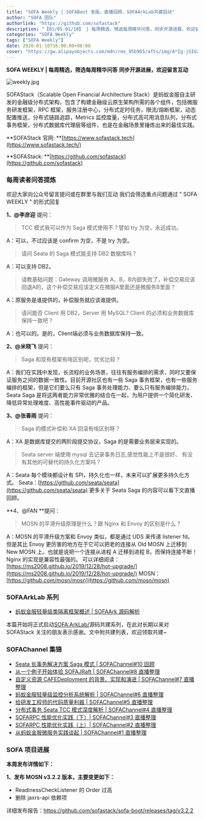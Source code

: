 ```yaml
---
title: "SOFA Weekly | SOFABoot 发版、直播回顾、SOFAArkLab共建启动"
author: "SOFA 团队"
authorlink: "https://github.com/sofastack"
description: "【01/05-01/10】 | 每周精选，筛选每周精华问答，同步开源进展，欢迎留言互动。"
categories: "SOFA Weekly"
tags: ["SOFA Weekly"]
date: 2020-01-10T16:00:00+08:00
cover: "https://gw.alipayobjects.com/mdn/rms_95b965/afts/img/A*Ig-jSIUZWx0AAAAAAAAAAAAAARQnAQ"
---
```


**SOFA WEEKLY | 每周精选，筛选每周精华问答**
**同步开源进展，欢迎留言互动**

![weekly.jpg](https://gw.alipayobjects.com/mdn/rms_95b965/afts/img/A*ARgKS6SuU7YAAAAAAAAAAAAAARQnAQ)

SOFAStack（Scalable Open Financial Architecture Stack）是蚂蚁金服自主研发的金融级分布式架构，包含了构建金融级云原生架构所需的各个组件，包括微服务研发框架，RPC 框架，服务注册中心，分布式定时任务，限流/熔断框架，动态配置推送，分布式链路追踪，Metrics 监控度量，分布式高可用消息队列，分布式事务框架，分布式数据库代理层等组件，也是在金融场景里锤炼出来的最佳实践。

**SOFAStack 官网: **[https://www.sofastack.tech](https://www.sofastack.tech/)

**SOFAStack: **[https://github.com/sofastack](https://github.com/sofastack)

### 每周读者问答提炼

欢迎大家向公众号留言提问或在群里与我们互动
我们会筛选重点问题通过 " SOFA WEEKLY " 的形式回复

**1、@李彦迎** 提问：

> TCC 模式我可以作为 Saga 模式使用不？譬如 try 为空，永远成功。

A：可以，不过应该是 confirm 为空，不是 try 为空。

> 请问 Seata 的 Saga 模式能支持 DB2 数据库吗？

A：可以支持 DB2。

> 请教基础问题：Gateway 调用微服务 A、B，B内部失败了，补偿交易应该回退A的，这个补偿交易应该定义在微服A里面还是微服务B里面？

A：原服务是谁提供的，补偿服务就应该谁提供。

> 请问能否 Client 用 DB2，Server 用 MySQL? Client 的必须和业务数据库保持一致吧？

A：也可以的。是的，Client端必须与业务数据库保持一致。

**2、@米晓飞** 提问：

> Saga 和现有框架有啥区别呢，优劣比较？

A：我们在实践中发现，长流程的业务场景，往往有服务编排的需求，同时又要保证服务之间的数据一致性。目前开源社区也有一些 Saga 事务框架，也有一些服务编排的框架，但是它们要么只有 Saga 事务处理能力、要么只有服务编排能力，Seata Saga 是将这两者能力非常优雅的结合在一起，为用户提供一个简化研发、降低异常处理难度、高性能事件驱动的产品。

**3、@张春雨** 提问：

> Saga 的模式补偿和 XA 回滚有啥区别呀？

A：XA 是数据库提交的两阶段提交协议，Saga 的是需要业务层来实现的。

> Seata server 端使用 mysql 去记录事务日志,感觉性能上不是很好、  有没有其他的可替代的持久化方案吗？

A：Seata 每个模块都设计有 SPI，持久化也一样，未来可以扩展更多持久化方式。
Seata：[https://github.com/seata/seata](https://github.com/seata/seata)
更多关于 Seata Saga 的内容可以看下文直播回顾。

**4、@FAN **提问：

> MOSN 的平滑升级原理是什么？跟 Nginx 和 Envoy 的区别是什么？

A：MOSN 的平滑升级方案和 Envoy 类似，都是通过 UDS 来传递 listener fd。但是其比 Envoy 更厉害的地方在于它可以把老的连接从 Old MOSN 上迁移到 New MOSN 上。也就是说把一个连接从进程 A 迁移到进程 B，而保持连接不断！Nginx 的实现是兼容性最强的。
可以详细阅读：[https://ms2008.github.io/2019/12/28/hot-upgrade/](https://ms2008.github.io/2019/12/28/hot-upgrade/)
MOSN：[https://github.com/mosn/mosn](https://github.com/mosn/mosn)

### SOFAArkLab 系列

- [蚂蚁金服轻量级类隔离框架概述 | SOFAArk 源码解析](/blog/sofa-ark-overview/)

本篇开始将正式启动<SOFA:ArkLab/>源码共建系列，在此对长期以来对 SOFAStack 关注的朋友表示感谢。文中附共建列表，欢迎领取共建~

### SOFAChannel 集锦

- [Seata 长事务解决方案 Saga 模式 | SOFAChannel#10 回顾](/blog/sofa-channel-10-retrospect/)
- [从一个例子开始体验 SOFAJRaft | SOFAChannel#8 直播整理](/blog/sofa-channel-8-retrospect/)
- [自定义资源 CAFEDeployment 的背景、实现和演进 | SOFAChannel#7 直播整理](/blog/sofa-channel-7-retrospect/)
- [蚂蚁金服轻量级监控分析系统解析 | SOFAChannel#6 直播整理](/blog/sofa-channel-6-retrospect/)
- [给研发工程师的代码质量利器 | SOFAChannel#5 直播整理](/blog/sofa-channel-5-retrospect/)
- [分布式事务 Seata TCC 模式深度解析 | SOFAChannel#4 直播整理](/blog/sofa-channel-4-retrospect/)
- [SOFARPC 性能优化实践（下）| SOFAChannel#3 直播整理](/blog/sofa-channel-3-retrospect/)
- [SOFARPC 性能优化实践（上）| SOFAChannel#2 直播整理](/blog/sofa-channel-2-retrospect/)
- [从蚂蚁金服微服务实践谈起 | SOFAChannel#1 直播整理](/blog/sofa-channel-1-retrospect/)

### SOFA 项目进展

**本周发布详情如下：**

**1、发布 MOSN v3.2.2 版本，主要变更如下：**

- ReadinessCheckListener 的 Order 过高
- 删除 jaxrs-api 依赖项

详细发布报告：<https://github.com/sofastack/sofa-boot/releases/tag/v3.2.2>